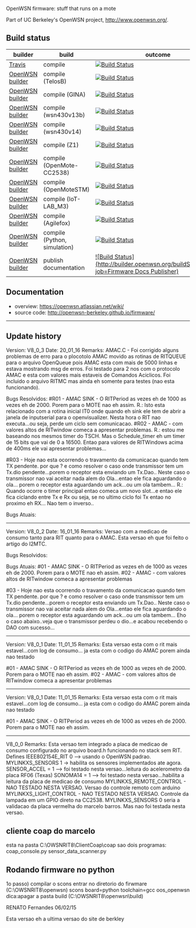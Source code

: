 OpenWSN firmware: stuff that runs on a mote

Part of UC Berkeley's OpenWSN project, http://www.openwsn.org/.

Build status
------------

|              builder                                                           |      build               | outcome
| ------------------------------------------------------------------------------ | ------------------------ | -------
| [Travis](https://travis-ci.org/openwsn-berkeley/openwsn-fw)                    | compile                  | [![Build Status](https://travis-ci.org/openwsn-berkeley/openwsn-fw.png?branch=develop)](https://travis-ci.org/openwsn-berkeley/openwsn-fw)
| [OpenWSN builder](http://builder.openwsn.org/job/Firmware%20TelosB/)           | compile (TelosB)         | [![Build Status](http://builder.openwsn.org/buildStatus/icon?job=Firmware%20TelosB)](http://builder.openwsn.org/job/Firmware%20TelosB/)
| [OpenWSN builder](http://builder.openwsn.org/job/Firmware%20GINA/)             | compile (GINA)           | [![Build Status](http://builder.openwsn.org/buildStatus/icon?job=Firmware%20GINA)](http://builder.openwsn.org/job/Firmware%20GINA/)
| [OpenWSN builder](http://builder.openwsn.org/job/Firmware%20wsn430v13b/)       | compile (wsn430v13b)     | [![Build Status](http://builder.openwsn.org/buildStatus/icon?job=Firmware%20wsn430v13b)](http://builder.openwsn.org/job/Firmware%20wsn430v13b/)
| [OpenWSN builder](http://builder.openwsn.org/job/Firmware%20wsn430v14/)        | compile (wsn430v14)      | [![Build Status](http://builder.openwsn.org/buildStatus/icon?job=Firmware%20wsn430v14)](http://builder.openwsn.org/job/Firmware%20wsn430v14/)
| [OpenWSN builder](http://builder.openwsn.org/job/Firmware%20Z1/)               | compile (Z1)             | [![Build Status](http://builder.openwsn.org/buildStatus/icon?job=Firmware%20Z1)](http://builder.openwsn.org/job/Firmware%20Z1/)
| [OpenWSN builder](http://builder.openwsn.org/job/Firmware%20OpenMote-CC2538/)  | compile (OpenMote-CC2538) | [![Build Status](http://builder.openwsn.org/buildStatus/icon?job=Firmware%20OpenMote-CC2538)](http://builder.openwsn.org/job/Firmware%20OpenMote-CC2538/)
| [OpenWSN builder](http://builder.openwsn.org/job/Firmware%20OpenMoteSTM/)      | compile (OpenMoteSTM)    | [![Build Status](http://builder.openwsn.org/buildStatus/icon?job=Firmware%20OpenMoteSTM)](http://builder.openwsn.org/job/Firmware%20OpenMoteSTM/)
| [OpenWSN builder](http://builder.openwsn.org/job/Firmware%20IoT-LAB_M3/)       | compile (IoT-LAB_M3)     | [![Build Status](http://builder.openwsn.org/buildStatus/icon?job=Firmware%20IoT-LAB_M3)](http://builder.openwsn.org/job/Firmware%20IoT-LAB_M3/)
| [OpenWSN builder](http://builder.openwsn.org/job/Firmware%20Agilefox/)         | compile (Agilefox)     | [![Build Status](http://builder.openwsn.org/buildStatus/icon?job=Firmware%20Agilefox)](http://builder.openwsn.org/job/Firmware%20Agilefox/)
| [OpenWSN builder](http://builder.openwsn.org/job/Firmware%20Python%20(simulation)/) | compile (Python, simulation) | [![Build Status](http://builder.openwsn.org/buildStatus/icon?job=Firmware%20Python%20(simulation))](http://builder.openwsn.org/job/Firmware%20Python%20(simulation)/)
| [OpenWSN builder](http://builder.openwsn.org/job/Firmware%20Docs%20Publisher/) | publish documentation    | [![Build Status](http://builder.openwsn.org/buildStatus/icon?job=Firmware Docs Publisher)](http://builder.openwsn.org/job/Firmware%20Docs%20Publisher/)

Documentation
-------------

- overview: https://openwsn.atlassian.net/wiki/
- source code: http://openwsn-berkeley.github.io/firmware/


------------------------------------------------------------------
Update history
-----------------------------------------------------------------
Version: V8_0_3
Date: 20_01_16
Remarks:
AMAC.C - Foi corrigido alguns problemas de erro para o plocotolo AMAC
         movido as rotinas de RITQUEUE para o arquivo OpenQueue pois AMAC esta com mais de 5000 linhas e estava 
         mostrando msg de erros.
         Foi testado para 2 nos com o protocolo AMAC e esta com valores mais estaveis de Comandos Aciclicos.
		 Foi incluido o arquivo RITMC mas ainda eh somente para testes (nao esta funcionando).

Bugs Resolvidos:
#R01 - AMAC SINK - O RITPeriod as vezes eh de 1000 as vezes eh de 2000. Porem para o MOTE nao eh assim.
       R.: Isto esta relacionado com a rotina inicial IT0 onde quando eh sink ele tem de abrir a janela de inputserial 
	   para o openvisualizer. Nesta hora o RIT nao executa...ou seja, perde um ciclo sem comunicacao. 
#R02 - AMAC - com valores altos de RITwindow comeca a apresentar problemas.
       R.: estou me baseando nos mesmos timer do TSCH. Mas o Schedule_timer eh um timer de 15 bits que vai de 0 a 16500.
	   Entao para valores de RITWindows acima de 400ms ele vai apresentar problemas...

#R03 - Hoje nao esta ocorrendo o travamento da comunicacao quando tem TX pendente. por que ?
      e como resolver o caso onde transmissor tem um Tx.dio pendente...porem o receptor esta enviando um Tx.Dao..
      Neste caso o transmissor nao vai aceitar nada alem do Ola...entao ele fica aguardando o ola...
      porem o receptor esta aguardando um ack...ou um ola tambem...
      R.: Quando ocorre o timer principal entao comeca um novo slot...e entao ele fica ciclando entre Tx e Rx ou seja,
	  se no ultimo ciclo foi Tx entao no proximo eh RX... Nao tem o inverso..
      
Bugs Atuais:
 
-----------------------------------------------------------------
Version: V8_0_2
Date: 16_01_16
Remarks:
Versao com a medicao de consumo tanto para RIT quanto para o AMAC.
Esta versao eh que foi feito o artigo do I2MTC.

Bugs Resolvidos:

Bugs Atuais:
#01 - AMAC SINK - O RITPeriod as vezes eh de 1000 as vezes eh de 2000. 
      Porem para o MOTE nao eh assim.
#02 - AMAC - com valores altos de RITwindow comeca a apresentar problemas

#03 - Hoje nao esta ocorrendo o travamento da comunicacao quando tem TX pendente. por que ?
      e como resolver o caso onde transmissor tem um Tx.dio pendente...porem o receptor esta enviando um Tx.Dao..
      Neste caso o transmissor nao vai aceitar nada alem do Ola...entao ele fica aguardando o ola...
      porem o receptor esta aguardando um ack...ou um ola tambem...
      Eho o caso abaixo..veja que o transmissor perdeu o dio...e acabou recebendo o DAO com sucesso...
      
      
 

-----------------------------------------------------------------
Version: V8_0_1
Date: 11_01_15
Remarks:
Esta versao esta com o rit mais estavel...com log de consumo...
ja esta com o codigo do AMAC porem ainda nao testado

#01 - AMAC SINK - O RITPeriod as vezes eh de 1000 as vezes eh de 2000. 
      Porem para o MOTE nao eh assim.
#02 - AMAC - com valores altos de RITwindow comeca a apresentar problemas

-----------------------------------------------------------------
Version: V8_0_1
Date: 11_01_15
Remarks:
Esta versao esta com o rit mais estavel...com log de consumo...
ja esta com o codigo do AMAC porem ainda nao testado

#01 - AMAC SINK - O RITPeriod as vezes eh de 1000 as vezes eh de 2000. 
      Porem para o MOTE nao eh assim.


-----------------------------------------------------------------
V8_0_0
Remarks:
Esta versao tem integrado a placa de medicao de consumo configurado no arquivo board.h
funcionando no stack sem RIT.
Defines IEEE802154E_RIT 0 --> usando o OpenWSN padrao.
MYLINKXS_SENSORS 1 -> habilita os sensores implementados ate agora.
SENSOR_ACCEL = 1 --> foi testado nesta versao...leitura do acelerometro da placa RF06 (Texas)
SONOMA14 = 1 --> foi testado nesta versao...habilita a leitura da placa de medicao de consumo
MYLINKXS_REMOTE_CONTROL - NAO TESTADO NESTA VERSAO. Versao do controle remoto com arduino
MYLINKXS_LIGHT_CONTROL - NAO TESTADO NESTA VERSAO. Controle da lampada em um GPIO direto na CC2538.
MYLINKXS_SENSORS 0 seria a validacao da placa vermelha do marcelo barros. Mas nao foi testada nesta versao.



cliente coap do marcelo
------------------------
esta na pasta C:\OWSNRIT8\ClientCoap\coap
sao dois programas:
coap_console.py
sensor_data_scanner.py


Rodando firmware no python
--------------------------
1o passo) compilar o scons
entrar no diretorio do firwmare (C:\OWSNRIT8\openwsn)
scons board=python toolchain=gcc oos_openwsn
dica:apagar a pasta build (C:\OWSNRIT8\openwsn\build)



RENATO Fernandes 06/02/15
  
Esta versao eh a ultima versao do site de berkley



